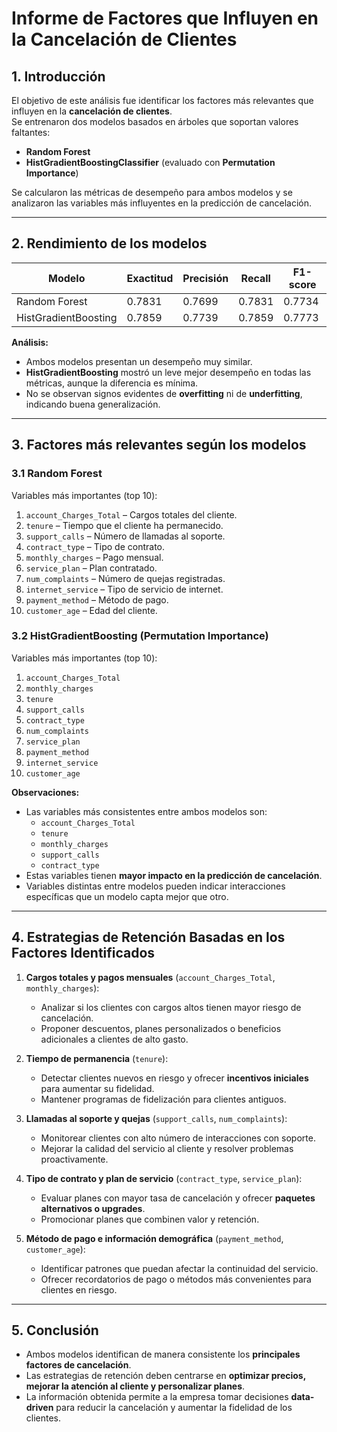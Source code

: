 # Informe de Factores que Influyen en la Cancelación de Clientes

## 1. Introducción

El objetivo de este análisis fue identificar los factores más relevantes que influyen en la **cancelación de clientes**.  
Se entrenaron dos modelos basados en árboles que soportan valores faltantes:

- **Random Forest**  
- **HistGradientBoostingClassifier** (evaluado con **Permutation Importance**)  

Se calcularon las métricas de desempeño para ambos modelos y se analizaron las variables más influyentes en la predicción de cancelación.

---

## 2. Rendimiento de los modelos

| Modelo | Exactitud | Precisión | Recall | F1-score |
|--------|-----------|-----------|--------|----------|
| Random Forest | 0.7831 | 0.7699 | 0.7831 | 0.7734 |
| HistGradientBoosting | 0.7859 | 0.7739 | 0.7859 | 0.7773 |

**Análisis:**  
- Ambos modelos presentan un desempeño muy similar.  
- **HistGradientBoosting** mostró un leve mejor desempeño en todas las métricas, aunque la diferencia es mínima.  
- No se observan signos evidentes de **overfitting** ni de **underfitting**, indicando buena generalización.

---

## 3. Factores más relevantes según los modelos

### 3.1 Random Forest

Variables más importantes (top 10):

1. `account_Charges_Total` – Cargos totales del cliente.  
2. `tenure` – Tiempo que el cliente ha permanecido.  
3. `support_calls` – Número de llamadas al soporte.  
4. `contract_type` – Tipo de contrato.  
5. `monthly_charges` – Pago mensual.  
6. `service_plan` – Plan contratado.  
7. `num_complaints` – Número de quejas registradas.  
8. `internet_service` – Tipo de servicio de internet.  
9. `payment_method` – Método de pago.  
10. `customer_age` – Edad del cliente.

### 3.2 HistGradientBoosting (Permutation Importance)

Variables más importantes (top 10):

1. `account_Charges_Total`  
2. `monthly_charges`  
3. `tenure`  
4. `support_calls`  
5. `contract_type`  
6. `num_complaints`  
7. `service_plan`  
8. `payment_method`  
9. `internet_service`  
10. `customer_age`

**Observaciones:**  
- Las variables más consistentes entre ambos modelos son:  
  - `account_Charges_Total`  
  - `tenure`  
  - `monthly_charges`  
  - `support_calls`  
  - `contract_type`  
- Estas variables tienen **mayor impacto en la predicción de cancelación**.  
- Variables distintas entre modelos pueden indicar interacciones específicas que un modelo capta mejor que otro.

---

## 4. Estrategias de Retención Basadas en los Factores Identificados

1. **Cargos totales y pagos mensuales** (`account_Charges_Total`, `monthly_charges`):  
   - Analizar si los clientes con cargos altos tienen mayor riesgo de cancelación.  
   - Proponer descuentos, planes personalizados o beneficios adicionales a clientes de alto gasto.

2. **Tiempo de permanencia** (`tenure`):  
   - Detectar clientes nuevos en riesgo y ofrecer **incentivos iniciales** para aumentar su fidelidad.  
   - Mantener programas de fidelización para clientes antiguos.

3. **Llamadas al soporte y quejas** (`support_calls`, `num_complaints`):  
   - Monitorear clientes con alto número de interacciones con soporte.  
   - Mejorar la calidad del servicio al cliente y resolver problemas proactivamente.

4. **Tipo de contrato y plan de servicio** (`contract_type`, `service_plan`):  
   - Evaluar planes con mayor tasa de cancelación y ofrecer **paquetes alternativos o upgrades**.  
   - Promocionar planes que combinen valor y retención.

5. **Método de pago e información demográfica** (`payment_method`, `customer_age`):  
   - Identificar patrones que puedan afectar la continuidad del servicio.  
   - Ofrecer recordatorios de pago o métodos más convenientes para clientes en riesgo.

---

## 5. Conclusión

- Ambos modelos identifican de manera consistente los **principales factores de cancelación**.  
- Las estrategias de retención deben centrarse en **optimizar precios, mejorar la atención al cliente y personalizar planes**.  
- La información obtenida permite a la empresa tomar decisiones **data-driven** para reducir la cancelación y aumentar la fidelidad de los clientes.
